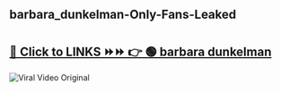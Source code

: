 
 ## barbara_dunkelman-Only-Fans-Leaked

# <h2><a href="https://clipsfans.com/barbara_dunkelman&ref=git">🔗 Click to LINKS ⏩⏩ 👉 🟢 barbara dunkelman </a></h2>

<a href="https://clipsfans.com/barbara_dunkelman&ref=git" rel="nofollow" data-target="animated-image.originalLink"><img src="https://i.ibb.co.com/xMMVF88/686577567.gif" alt="Viral Video Original" style="max-width: 100%; display: inline-block;" data-target="animated-image.originalImage"></a>
